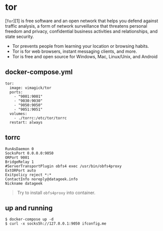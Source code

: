 tor
===

[`Tor`][1] is free software and an open network that helps you defend against
traffic analysis, a form of network surveillance that threatens personal
freedom and privacy, confidential business activities and relationships, and
state security.

- Tor prevents people from learning your location or browsing habits.
- Tor is for web browsers, instant messaging clients, and more.
- Tor is free and open source for Windows, Mac, Linux/Unix, and Android

## docker-compose.yml

```
tor:
  image: vimagick/tor
  ports:
    - "9001:9001"
    - "9030:9030"
    - "9050:9050"
    - "9051:9051"
  volumes:
    - ./torrc:/etc/tor/torrc
  restart: always
```

## torrc

```
RunAsDaemon 0
SocksPort 0.0.0.0:9050
ORPort 9001
BridgeRelay 1
#ServerTransportPlugin obfs4 exec /usr/bin/obfs4proxy
ExtORPort auto
Exitpolicy reject *:*
ContactInfo noreply@datageek.info
Nickname datageek
```

> Try to install `obfs4proxy` into container.

## up and running

```
$ docker-compose up -d
$ curl -x socks5h://127.0.0.1:9050 ifconfig.me
```

